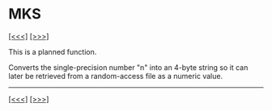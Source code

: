 # MKS

[\[\<\<\<\]](ug_25.142.md) [\[\>\>\>\]](ug_25.144.md)

This is a planned function.

Converts the single-precision number "n" into an 4-byte string so it can
later be retrieved from a random-access file as a numeric value.

-----

[\[\<\<\<\]](ug_25.142.md) [\[\>\>\>\]](ug_25.144.md)
